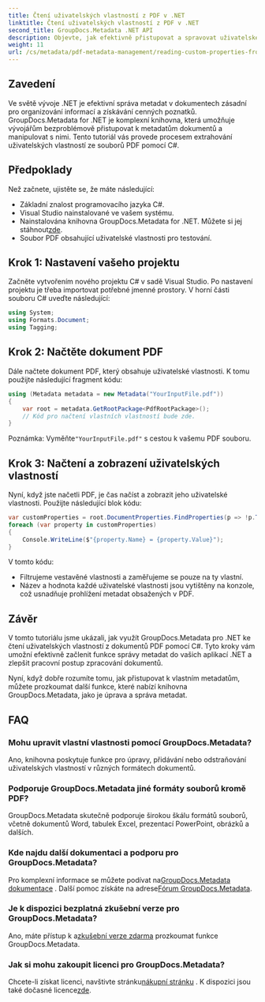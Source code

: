 ```yaml
---
title: Čtení uživatelských vlastností z PDF v .NET
linktitle: Čtení uživatelských vlastností z PDF v .NET
second_title: GroupDocs.Metadata .NET API
description: Objevte, jak efektivně přistupovat a spravovat uživatelské vlastnosti z dokumentů PDF pomocí GroupDocs.Metadata pro .NET. Tento obsáhlý tutoriál poskytuje průvodce krok za krokem.
weight: 11
url: /cs/metadata/pdf-metadata-management/reading-custom-properties-from-pdf/
---
```

## Zavedení

Ve světě vývoje .NET je efektivní správa metadat v dokumentech zásadní pro organizování informací a získávání cenných poznatků. GroupDocs.Metadata for .NET je komplexní knihovna, která umožňuje vývojářům bezproblémově přistupovat k metadatům dokumentů a manipulovat s nimi. Tento tutoriál vás provede procesem extrahování uživatelských vlastností ze souborů PDF pomocí C#. 

## Předpoklady

Než začnete, ujistěte se, že máte následující:

- Základní znalost programovacího jazyka C#.
- Visual Studio nainstalované ve vašem systému.
-  Nainstalována knihovna GroupDocs.Metadata for .NET. Můžete si jej stáhnout[zde](https://releases.groupdocs.com/metadata/net/).
- Soubor PDF obsahující uživatelské vlastnosti pro testování.

## Krok 1: Nastavení vašeho projektu

Začněte vytvořením nového projektu C# v sadě Visual Studio. Po nastavení projektu je třeba importovat potřebné jmenné prostory. V horní části souboru C# uveďte následující:

```csharp
using System;
using Formats.Document;
using Tagging;
```

## Krok 2: Načtěte dokument PDF

Dále načtete dokument PDF, který obsahuje uživatelské vlastnosti. K tomu použijte následující fragment kódu:

```csharp
using (Metadata metadata = new Metadata("YourInputFile.pdf"))
{
    var root = metadata.GetRootPackage<PdfRootPackage>();
    // Kód pro načtení vlastních vlastností bude zde.
}
```

 Poznámka: Vyměňte`"YourInputFile.pdf"` s cestou k vašemu PDF souboru.

## Krok 3: Načtení a zobrazení uživatelských vlastností

Nyní, když jste načetli PDF, je čas načíst a zobrazit jeho uživatelské vlastnosti. Použijte následující blok kódu:

```csharp
var customProperties = root.DocumentProperties.FindProperties(p => !p.Tags.Contains(Tags.Document.BuiltIn));
foreach (var property in customProperties)
{
    Console.WriteLine($"{property.Name} = {property.Value}");
}
```

V tomto kódu:
- Filtrujeme vestavěné vlastnosti a zaměřujeme se pouze na ty vlastní.
- Název a hodnota každé uživatelské vlastnosti jsou vytištěny na konzole, což usnadňuje prohlížení metadat obsažených v PDF.

## Závěr

V tomto tutoriálu jsme ukázali, jak využít GroupDocs.Metadata pro .NET ke čtení uživatelských vlastností z dokumentů PDF pomocí C#. Tyto kroky vám umožní efektivně začlenit funkce správy metadat do vašich aplikací .NET a zlepšit pracovní postup zpracování dokumentů. 

Nyní, když dobře rozumíte tomu, jak přistupovat k vlastním metadatům, můžete prozkoumat další funkce, které nabízí knihovna GroupDocs.Metadata, jako je úprava a správa metadat.

## FAQ

### Mohu upravit vlastní vlastnosti pomocí GroupDocs.Metadata?
Ano, knihovna poskytuje funkce pro úpravy, přidávání nebo odstraňování uživatelských vlastností v různých formátech dokumentů.

### Podporuje GroupDocs.Metadata jiné formáty souborů kromě PDF?
GroupDocs.Metadata skutečně podporuje širokou škálu formátů souborů, včetně dokumentů Word, tabulek Excel, prezentací PowerPoint, obrázků a dalších.

### Kde najdu další dokumentaci a podporu pro GroupDocs.Metadata?
 Pro komplexní informace se můžete podívat na[GroupDocs.Metadata dokumentace](https://reference.groupdocs.com/metadata/net/) . Další pomoc získáte na adrese[Fórum GroupDocs.Metadata](https://forum.groupdocs.com/c/metadata/14).

### Je k dispozici bezplatná zkušební verze pro GroupDocs.Metadata?
 Ano, máte přístup k a[zkušební verze zdarma](https://releases.groupdocs.com/) prozkoumat funkce GroupDocs.Metadata.

### Jak si mohu zakoupit licenci pro GroupDocs.Metadata?
 Chcete-li získat licenci, navštivte stránku[nákupní stránku](https://purchase.groupdocs.com/buy) . K dispozici jsou také dočasné licence[zde](https://purchase.groupdocs.com/temporary-license/).